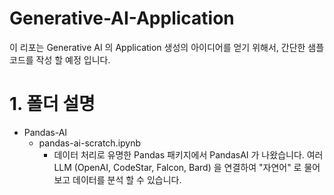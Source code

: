 # Generative-AI-Application

이 리포는 Generative AI 의 Application 생성의 아이디어를 얻기 위해서, 간단한 샘플 코드를 작성 할 예정 입니다.

# 1. 폴더 설명
- Pandas-AI
    - pandas-ai-scratch.ipynb
        - 데이터 처리로 유명한 Pandas 패키지에서 PandasAI 가 나왔습니다. 여러 LLM (OpenAI, CodeStar, Falcon, Bard) 을 연결하여 "자연어" 로 물어 보고 데이터를 분석 할 수 있습니다.
